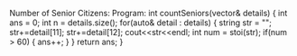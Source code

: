 Number of Senior Citizens:
  Program:
    int countSeniors(vector<string>& details) {
        int ans = 0;
        int n = details.size();
        for(auto& detail : details)
        {
            string str = "";
            str+=detail[11];
            str+=detail[12];
            cout<<str<<endl;
            int num = stoi(str);
            if(num > 60)
            {
                ans++;
            }
        }
        return ans;
    }

